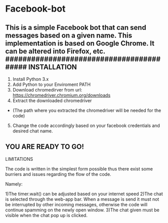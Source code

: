 # Facebook-bot
This is a simple Facebook bot that can send messages based on a given name.
This implementation is based on Google Chrome. It can be altered into Firefox, etc.
#########################################
INSTALLATION
------------

1) Install Python 3.x
2) Add Python to your Enviroment PATH
3) Download chromedirver from url: https://chromedriver.chromium.org/downloads
4) Extract the downloaded chromedriver 
* (The path where you extracted the chromedriver will be needed for the code) 
5) Change the code accordingly based on your facebook credentials and desired chat name.

YOU ARE READY TO GO!
--------------

LIMITATIONS

The code is written in the simplest form possible thus there exist some burriers and issues regarding 
the flow of the code. 

Namely:

1)The timer.wait() can be adjusted based on your internet speed
2)The chat is selected through the web-app bar. When a message is send it must not be interrupted by 
  other incoming messages, otherwise the code will continue spamming on the newly open window.
3)The chat given must be visible when the chat pop up is clicked.
